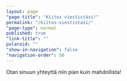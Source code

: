 ```yaml
---
layout: page
"page-title": "Kiitos viestistäsi!"
permalink: "/kiitos-viestistasi/"
"page-type": normal
published: true
"link-title": ""
polaroid: ""
"show-in-navigation": false
"navigation-order": 50
---
```





Otan sinuun yhteyttä niin pian kuin mahdollista!
